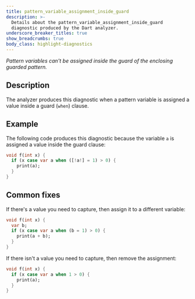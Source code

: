 ```yaml
---
title: pattern_variable_assignment_inside_guard
description: >-
  Details about the pattern_variable_assignment_inside_guard
  diagnostic produced by the Dart analyzer.
underscore_breaker_titles: true
show_breadcrumbs: true
body_class: highlight-diagnostics
---
```


_Pattern variables can't be assigned inside the guard of the enclosing guarded
pattern._

## Description

The analyzer produces this diagnostic when a pattern variable is assigned
a value inside a guard (`when`) clause.

## Example

The following code produces this diagnostic because the variable `a` is
assigned a value inside the guard clause:

```dart
void f(int x) {
  if (x case var a when ([!a!] = 1) > 0) {
    print(a);
  }
}
```

## Common fixes

If there's a value you need to capture, then assign it to a different
variable:

```dart
void f(int x) {
  var b;
  if (x case var a when (b = 1) > 0) {
    print(a + b);
  }
}
```

If there isn't a value you need to capture, then remove the assignment:

```dart
void f(int x) {
  if (x case var a when 1 > 0) {
    print(a);
  }
}
```
